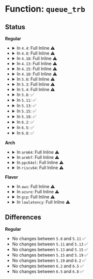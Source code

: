 # Function: <code>queue_trb</code>

## Status
<b>Regular</b>
<ul>
<li>
<details>
<summary>In <code>4.4</code>: Full Inline ⚠️</summary>

**Collision:** Unique Static

**Inline:** Full

**Transformation:** False

**Instances:**

```
In drivers/usb/host/xhci-ring.c (ffffffff81657306)
Location: drivers/usb/host/xhci-ring.c:2786
Inline: True
Inline callers:
  - drivers/usb/host/xhci-ring.c:queue_command
  - drivers/usb/host/xhci-ring.c:xhci_queue_ctrl_tx
  - drivers/usb/host/xhci-ring.c:xhci_queue_ctrl_tx
  - drivers/usb/host/xhci-ring.c:xhci_queue_ctrl_tx
  - drivers/usb/host/xhci-ring.c:xhci_queue_isoc_tx_prepare
```
</details>
</li>
<li>
<details>
<summary>In <code>4.8</code>: Full Inline ⚠️</summary>

**Collision:** Unique Static

**Inline:** Full

**Transformation:** False

**Instances:**

```
In drivers/usb/host/xhci-ring.c (ffffffff816b7a5a)
Location: drivers/usb/host/xhci-ring.c:2816
Inline: True
Inline callers:
  - drivers/usb/host/xhci-ring.c:queue_command
  - drivers/usb/host/xhci-ring.c:xhci_queue_isoc_tx_prepare
  - drivers/usb/host/xhci-ring.c:xhci_queue_ctrl_tx
  - drivers/usb/host/xhci-ring.c:xhci_queue_ctrl_tx
  - drivers/usb/host/xhci-ring.c:xhci_queue_ctrl_tx
  - drivers/usb/host/xhci-ring.c:xhci_queue_bulk_tx
  - drivers/usb/host/xhci-ring.c:xhci_queue_bulk_tx
```
</details>
</li>
<li>
<details>
<summary>In <code>4.10</code>: Full Inline ⚠️</summary>

**Collision:** Unique Static

**Inline:** Full

**Transformation:** False

**Instances:**

```
In drivers/usb/host/xhci-ring.c (ffffffff816e5d0a)
Location: drivers/usb/host/xhci-ring.c:2718
Inline: True
Inline callers:
  - drivers/usb/host/xhci-ring.c:queue_command
  - drivers/usb/host/xhci-ring.c:xhci_queue_isoc_tx_prepare
  - drivers/usb/host/xhci-ring.c:xhci_queue_ctrl_tx
  - drivers/usb/host/xhci-ring.c:xhci_queue_ctrl_tx
  - drivers/usb/host/xhci-ring.c:xhci_queue_ctrl_tx
  - drivers/usb/host/xhci-ring.c:xhci_queue_bulk_tx
  - drivers/usb/host/xhci-ring.c:xhci_queue_bulk_tx
```
</details>
</li>
<li>
<details>
<summary>In <code>4.13</code>: Full Inline ⚠️</summary>

**Collision:** Unique Static

**Inline:** Full

**Transformation:** False

**Instances:**

```
In drivers/usb/host/xhci-ring.c (ffffffff816fa60d)
Location: drivers/usb/host/xhci-ring.c:2817
Inline: True
Inline callers:
  - drivers/usb/host/xhci-ring.c:queue_command
  - drivers/usb/host/xhci-ring.c:xhci_queue_isoc_tx_prepare
  - drivers/usb/host/xhci-ring.c:xhci_queue_ctrl_tx
  - drivers/usb/host/xhci-ring.c:xhci_queue_ctrl_tx
  - drivers/usb/host/xhci-ring.c:xhci_queue_ctrl_tx
  - drivers/usb/host/xhci-ring.c:xhci_queue_bulk_tx
  - drivers/usb/host/xhci-ring.c:xhci_queue_bulk_tx
```
</details>
</li>
<li>
<details>
<summary>In <code>4.15</code>: Full Inline ⚠️</summary>

**Collision:** Unique Static

**Inline:** Full

**Transformation:** False

**Instances:**

```
In drivers/usb/host/xhci-ring.c (ffffffff8176704d)
Location: drivers/usb/host/xhci-ring.c:2821
Inline: True
Inline callers:
  - drivers/usb/host/xhci-ring.c:queue_command
  - drivers/usb/host/xhci-ring.c:xhci_queue_isoc_tx_prepare
  - drivers/usb/host/xhci-ring.c:xhci_queue_ctrl_tx
  - drivers/usb/host/xhci-ring.c:xhci_queue_ctrl_tx
  - drivers/usb/host/xhci-ring.c:xhci_queue_ctrl_tx
  - drivers/usb/host/xhci-ring.c:xhci_queue_bulk_tx
  - drivers/usb/host/xhci-ring.c:xhci_queue_bulk_tx
```
</details>
</li>
<li>
<details>
<summary>In <code>4.18</code>: Full Inline ⚠️</summary>

**Collision:** Unique Static

**Inline:** Full

**Transformation:** False

**Instances:**

```
In drivers/usb/host/xhci-ring.c (ffffffff817a7d63)
Location: drivers/usb/host/xhci-ring.c:2740
Inline: True
Inline callers:
  - drivers/usb/host/xhci-ring.c:queue_command
  - drivers/usb/host/xhci-ring.c:xhci_queue_isoc_tx_prepare
  - drivers/usb/host/xhci-ring.c:xhci_queue_ctrl_tx
  - drivers/usb/host/xhci-ring.c:xhci_queue_ctrl_tx
  - drivers/usb/host/xhci-ring.c:xhci_queue_ctrl_tx
  - drivers/usb/host/xhci-ring.c:xhci_queue_bulk_tx
  - drivers/usb/host/xhci-ring.c:xhci_queue_bulk_tx
```
</details>
</li>
<li>
<details>
<summary>In <code>5.0</code>: Full Inline ⚠️</summary>

**Collision:** Unique Static

**Inline:** Full

**Transformation:** False

**Instances:**

```
In drivers/usb/host/xhci-ring.c (ffffffff817cdc33)
Location: drivers/usb/host/xhci-ring.c:2804
Inline: True
Inline callers:
  - drivers/usb/host/xhci-ring.c:queue_command
  - drivers/usb/host/xhci-ring.c:xhci_queue_isoc_tx_prepare
  - drivers/usb/host/xhci-ring.c:xhci_queue_ctrl_tx
  - drivers/usb/host/xhci-ring.c:xhci_queue_ctrl_tx
  - drivers/usb/host/xhci-ring.c:xhci_queue_ctrl_tx
  - drivers/usb/host/xhci-ring.c:xhci_queue_bulk_tx
  - drivers/usb/host/xhci-ring.c:xhci_queue_bulk_tx
```
</details>
</li>
<li>
<details>
<summary>In <code>5.3</code>: Full Inline ⚠️</summary>

**Collision:** Unique Static

**Inline:** Full

**Transformation:** False

**Instances:**

```
In drivers/usb/host/xhci-ring.c (ffffffff8180e332)
Location: drivers/usb/host/xhci-ring.c:2850
Inline: True
Inline callers:
  - drivers/usb/host/xhci-ring.c:queue_command
  - drivers/usb/host/xhci-ring.c:xhci_queue_isoc_tx
  - drivers/usb/host/xhci-ring.c:xhci_queue_ctrl_tx
  - drivers/usb/host/xhci-ring.c:xhci_queue_ctrl_tx
  - drivers/usb/host/xhci-ring.c:xhci_queue_ctrl_tx
  - drivers/usb/host/xhci-ring.c:xhci_queue_bulk_tx
  - drivers/usb/host/xhci-ring.c:xhci_queue_bulk_tx
```
</details>
</li>
<li>
<details>
<summary>In <code>5.4</code>: Full Inline ⚠️</summary>

**Collision:** Unique Static

**Inline:** Full

**Transformation:** False

**Instances:**

```
In drivers/usb/host/xhci-ring.c (ffffffff8183f422)
Location: drivers/usb/host/xhci-ring.c:2877
Inline: True
Inline callers:
  - drivers/usb/host/xhci-ring.c:queue_command
  - drivers/usb/host/xhci-ring.c:xhci_queue_isoc_tx
  - drivers/usb/host/xhci-ring.c:xhci_queue_ctrl_tx
  - drivers/usb/host/xhci-ring.c:xhci_queue_ctrl_tx
  - drivers/usb/host/xhci-ring.c:xhci_queue_ctrl_tx
  - drivers/usb/host/xhci-ring.c:xhci_queue_bulk_tx
  - drivers/usb/host/xhci-ring.c:xhci_queue_bulk_tx
```
</details>
</li>
<li>
<details>
<summary>In <code>5.8</code>: ✅</summary>

```c
void queue_trb(struct xhci_hcd *xhci, struct xhci_ring *ring, bool more_trbs_coming, u32 field1, u32 field2, u32 field3, u32 field4);
```

**Collision:** Unique Static

**Inline:** No

**Transformation:** False

**Instances:**

```
In drivers/usb/host/xhci-ring.c (ffffffff81911730)
Location: drivers/usb/host/xhci-ring.c:2923
Inline: False
Direct callers:
  - drivers/usb/host/xhci-ring.c:queue_command
  - drivers/usb/host/xhci-ring.c:xhci_queue_isoc_tx
  - drivers/usb/host/xhci-ring.c:xhci_queue_ctrl_tx
  - drivers/usb/host/xhci-ring.c:xhci_queue_ctrl_tx
  - drivers/usb/host/xhci-ring.c:xhci_queue_ctrl_tx
  - drivers/usb/host/xhci-ring.c:xhci_queue_bulk_tx
  - drivers/usb/host/xhci-ring.c:xhci_queue_bulk_tx
```
**Symbols:**

```
ffffffff81911730-ffffffff819117c0: queue_trb (STB_LOCAL)
```
</details>
</li>
<li>
<details>
<summary>In <code>5.11</code>: ✅</summary>

```c
void queue_trb(struct xhci_hcd *xhci, struct xhci_ring *ring, bool more_trbs_coming, u32 field1, u32 field2, u32 field3, u32 field4);
```

**Collision:** Unique Static

**Inline:** No

**Transformation:** False

**Instances:**

```
In drivers/usb/host/xhci-ring.c (ffffffff81919150)
Location: drivers/usb/host/xhci-ring.c:2930
Inline: False
Direct callers:
  - drivers/usb/host/xhci-ring.c:queue_command
  - drivers/usb/host/xhci-ring.c:xhci_queue_isoc_tx
  - drivers/usb/host/xhci-ring.c:xhci_queue_ctrl_tx
  - drivers/usb/host/xhci-ring.c:xhci_queue_ctrl_tx
  - drivers/usb/host/xhci-ring.c:xhci_queue_ctrl_tx
  - drivers/usb/host/xhci-ring.c:xhci_queue_bulk_tx
  - drivers/usb/host/xhci-ring.c:xhci_queue_bulk_tx
```
**Symbols:**

```
ffffffff81919150-ffffffff819191c7: queue_trb (STB_LOCAL)
```
</details>
</li>
<li>
<details>
<summary>In <code>5.13</code>: ✅</summary>

```c
void queue_trb(struct xhci_hcd *xhci, struct xhci_ring *ring, bool more_trbs_coming, u32 field1, u32 field2, u32 field3, u32 field4);
```

**Collision:** Unique Static

**Inline:** No

**Transformation:** False

**Instances:**

```
In drivers/usb/host/xhci-ring.c (ffffffff818fbfa0)
Location: drivers/usb/host/xhci-ring.c:3105
Inline: False
Direct callers:
  - drivers/usb/host/xhci-ring.c:queue_command
  - drivers/usb/host/xhci-ring.c:xhci_queue_isoc_tx
  - drivers/usb/host/xhci-ring.c:xhci_queue_ctrl_tx
  - drivers/usb/host/xhci-ring.c:xhci_queue_ctrl_tx
  - drivers/usb/host/xhci-ring.c:xhci_queue_ctrl_tx
  - drivers/usb/host/xhci-ring.c:xhci_queue_bulk_tx
  - drivers/usb/host/xhci-ring.c:xhci_queue_bulk_tx
```
**Symbols:**

```
ffffffff818fbfa0-ffffffff818fc017: queue_trb (STB_LOCAL)
```
</details>
</li>
<li>
<details>
<summary>In <code>5.15</code>: ✅</summary>

```c
void queue_trb(struct xhci_hcd *xhci, struct xhci_ring *ring, bool more_trbs_coming, u32 field1, u32 field2, u32 field3, u32 field4);
```

**Collision:** Unique Static

**Inline:** No

**Transformation:** False

**Instances:**

```
In drivers/usb/host/xhci-ring.c (ffffffff8199ae90)
Location: drivers/usb/host/xhci-ring.c:3175
Inline: False
Direct callers:
  - drivers/usb/host/xhci-ring.c:queue_command
  - drivers/usb/host/xhci-ring.c:xhci_queue_isoc_tx
  - drivers/usb/host/xhci-ring.c:xhci_queue_ctrl_tx
  - drivers/usb/host/xhci-ring.c:xhci_queue_ctrl_tx
  - drivers/usb/host/xhci-ring.c:xhci_queue_ctrl_tx
  - drivers/usb/host/xhci-ring.c:xhci_queue_bulk_tx
  - drivers/usb/host/xhci-ring.c:xhci_queue_bulk_tx
```
**Symbols:**

```
ffffffff8199ae90-ffffffff8199af04: queue_trb (STB_LOCAL)
```
</details>
</li>
<li>
<details>
<summary>In <code>5.19</code>: ✅</summary>

```c
void queue_trb(struct xhci_hcd *xhci, struct xhci_ring *ring, bool more_trbs_coming, u32 field1, u32 field2, u32 field3, u32 field4);
```

**Collision:** Unique Static

**Inline:** No

**Transformation:** False

**Instances:**

```
In drivers/usb/host/xhci-ring.c (ffffffff81af84c0)
Location: drivers/usb/host/xhci-ring.c:3110
Inline: False
Direct callers:
  - drivers/usb/host/xhci-ring.c:queue_command
  - drivers/usb/host/xhci-ring.c:xhci_queue_isoc_tx
  - drivers/usb/host/xhci-ring.c:xhci_queue_ctrl_tx
  - drivers/usb/host/xhci-ring.c:xhci_queue_ctrl_tx
  - drivers/usb/host/xhci-ring.c:xhci_queue_ctrl_tx
  - drivers/usb/host/xhci-ring.c:xhci_queue_bulk_tx
  - drivers/usb/host/xhci-ring.c:xhci_queue_bulk_tx
```
**Symbols:**

```
ffffffff81af84c0-ffffffff81af855d: queue_trb (STB_LOCAL)
```
</details>
</li>
<li>
<details>
<summary>In <code>6.2</code>: ✅</summary>

```c
void queue_trb(struct xhci_hcd *xhci, struct xhci_ring *ring, bool more_trbs_coming, u32 field1, u32 field2, u32 field3, u32 field4);
```

**Collision:** Unique Static

**Inline:** No

**Transformation:** False

**Instances:**

```
In drivers/usb/host/xhci-ring.c (ffffffff81c863d0)
Location: drivers/usb/host/xhci-ring.c:3117
Inline: False
Direct callers:
  - drivers/usb/host/xhci-ring.c:queue_command
  - drivers/usb/host/xhci-ring.c:xhci_queue_isoc_tx
  - drivers/usb/host/xhci-ring.c:xhci_queue_ctrl_tx
  - drivers/usb/host/xhci-ring.c:xhci_queue_ctrl_tx
  - drivers/usb/host/xhci-ring.c:xhci_queue_ctrl_tx
  - drivers/usb/host/xhci-ring.c:xhci_queue_bulk_tx
  - drivers/usb/host/xhci-ring.c:xhci_queue_bulk_tx
```
**Symbols:**

```
ffffffff81c863d0-ffffffff81c8646d: queue_trb (STB_LOCAL)
```
</details>
</li>
<li>
<details>
<summary>In <code>6.5</code>: ✅</summary>

```c
void queue_trb(struct xhci_hcd *xhci, struct xhci_ring *ring, bool more_trbs_coming, u32 field1, u32 field2, u32 field3, u32 field4);
```

**Collision:** Unique Static

**Inline:** No

**Transformation:** False

**Instances:**

```
In drivers/usb/host/xhci-ring.c (ffffffff81ced200)
Location: drivers/usb/host/xhci-ring.c:3140
Inline: False
Direct callers:
  - drivers/usb/host/xhci-ring.c:queue_command
  - drivers/usb/host/xhci-ring.c:xhci_queue_isoc_tx
  - drivers/usb/host/xhci-ring.c:xhci_queue_ctrl_tx
  - drivers/usb/host/xhci-ring.c:xhci_queue_ctrl_tx
  - drivers/usb/host/xhci-ring.c:xhci_queue_ctrl_tx
  - drivers/usb/host/xhci-ring.c:xhci_queue_bulk_tx
  - drivers/usb/host/xhci-ring.c:xhci_queue_bulk_tx
```
**Symbols:**

```
ffffffff81ced200-ffffffff81ced29d: queue_trb (STB_LOCAL)
```
</details>
</li>
<li>
<details>
<summary>In <code>6.8</code>: ✅</summary>

```c
void queue_trb(struct xhci_hcd *xhci, struct xhci_ring *ring, bool more_trbs_coming, u32 field1, u32 field2, u32 field3, u32 field4);
```

**Collision:** Unique Static

**Inline:** No

**Transformation:** False

**Instances:**

```
In drivers/usb/host/xhci-ring.c (ffffffff81da26f0)
Location: drivers/usb/host/xhci-ring.c:3183
Inline: False
Direct callers:
  - drivers/usb/host/xhci-ring.c:queue_command
  - drivers/usb/host/xhci-ring.c:xhci_queue_isoc_tx
  - drivers/usb/host/xhci-ring.c:xhci_queue_ctrl_tx
  - drivers/usb/host/xhci-ring.c:xhci_queue_ctrl_tx
  - drivers/usb/host/xhci-ring.c:xhci_queue_ctrl_tx
  - drivers/usb/host/xhci-ring.c:xhci_queue_bulk_tx
  - drivers/usb/host/xhci-ring.c:xhci_queue_bulk_tx
```
**Symbols:**

```
ffffffff81da26f0-ffffffff81da278d: queue_trb (STB_LOCAL)
```
</details>
</li>
</ul>
<b>Arch</b>
<ul>
<li>
<details>
<summary>In <code>arm64</code>: Full Inline ⚠️</summary>

**Collision:** Unique Static

**Inline:** Full

**Transformation:** False

**Instances:**

```
In drivers/usb/host/xhci-ring.c (ffff800010a7cf64)
Location: drivers/usb/host/xhci-ring.c:2877
Inline: True
Inline callers:
  - drivers/usb/host/xhci-ring.c:queue_command
  - drivers/usb/host/xhci-ring.c:xhci_queue_isoc_tx
  - drivers/usb/host/xhci-ring.c:xhci_queue_ctrl_tx
  - drivers/usb/host/xhci-ring.c:xhci_queue_ctrl_tx
  - drivers/usb/host/xhci-ring.c:xhci_queue_ctrl_tx
  - drivers/usb/host/xhci-ring.c:xhci_queue_bulk_tx
  - drivers/usb/host/xhci-ring.c:xhci_queue_bulk_tx
```
</details>
</li>
<li>
<details>
<summary>In <code>armhf</code>: Full Inline ⚠️</summary>

**Collision:** Unique Static

**Inline:** Full

**Transformation:** False

**Instances:**

```
In drivers/usb/host/xhci-ring.c (c0b5115c)
Location: drivers/usb/host/xhci-ring.c:2877
Inline: True
Inline callers:
  - drivers/usb/host/xhci-ring.c:queue_command
  - drivers/usb/host/xhci-ring.c:xhci_queue_isoc_tx
  - drivers/usb/host/xhci-ring.c:xhci_queue_ctrl_tx
  - drivers/usb/host/xhci-ring.c:xhci_queue_ctrl_tx
  - drivers/usb/host/xhci-ring.c:xhci_queue_ctrl_tx
  - drivers/usb/host/xhci-ring.c:xhci_queue_bulk_tx
  - drivers/usb/host/xhci-ring.c:xhci_queue_bulk_tx
```
</details>
</li>
<li>
<details>
<summary>In <code>ppc64el</code>: Full Inline ⚠️</summary>

**Collision:** Unique Static

**Inline:** Full

**Transformation:** False

**Instances:**

```
In drivers/usb/host/xhci-ring.c (c000000000b5584c)
Location: drivers/usb/host/xhci-ring.c:2877
Inline: True
Inline callers:
  - drivers/usb/host/xhci-ring.c:queue_command
  - drivers/usb/host/xhci-ring.c:xhci_queue_isoc_tx
  - drivers/usb/host/xhci-ring.c:xhci_queue_ctrl_tx
  - drivers/usb/host/xhci-ring.c:xhci_queue_ctrl_tx
  - drivers/usb/host/xhci-ring.c:xhci_queue_ctrl_tx
  - drivers/usb/host/xhci-ring.c:xhci_queue_bulk_tx
  - drivers/usb/host/xhci-ring.c:xhci_queue_bulk_tx
```
</details>
</li>
<li>
<details>
<summary>In <code>riscv64</code>: Full Inline ⚠️</summary>

**Collision:** Unique Static

**Inline:** Full

**Transformation:** False

**Instances:**

```
In drivers/usb/host/xhci-ring.c (ffffffe000694a8a)
Location: drivers/usb/host/xhci-ring.c:2877
Inline: True
Inline callers:
  - drivers/usb/host/xhci-ring.c:queue_command
  - drivers/usb/host/xhci-ring.c:xhci_queue_isoc_tx
  - drivers/usb/host/xhci-ring.c:xhci_queue_ctrl_tx
  - drivers/usb/host/xhci-ring.c:xhci_queue_ctrl_tx
  - drivers/usb/host/xhci-ring.c:xhci_queue_ctrl_tx
  - drivers/usb/host/xhci-ring.c:xhci_queue_bulk_tx
  - drivers/usb/host/xhci-ring.c:xhci_queue_bulk_tx
```
</details>
</li>
</ul>
<b>Flavor</b>
<ul>
<li>
<details>
<summary>In <code>aws</code>: Full Inline ⚠️</summary>

**Collision:** Unique Static

**Inline:** Full

**Transformation:** False

**Instances:**

```
In drivers/usb/host/xhci-ring.c (ffffffff817f77d2)
Location: drivers/usb/host/xhci-ring.c:2877
Inline: True
Inline callers:
  - drivers/usb/host/xhci-ring.c:queue_command
  - drivers/usb/host/xhci-ring.c:xhci_queue_isoc_tx
  - drivers/usb/host/xhci-ring.c:xhci_queue_ctrl_tx
  - drivers/usb/host/xhci-ring.c:xhci_queue_ctrl_tx
  - drivers/usb/host/xhci-ring.c:xhci_queue_ctrl_tx
  - drivers/usb/host/xhci-ring.c:xhci_queue_bulk_tx
  - drivers/usb/host/xhci-ring.c:xhci_queue_bulk_tx
```
</details>
</li>
<li>
<details>
<summary>In <code>azure</code>: Full Inline ⚠️</summary>

**Collision:** Unique Static

**Inline:** Full

**Transformation:** False

**Instances:**

```
In drivers/usb/host/xhci-ring.c (ffffffff817bc972)
Location: drivers/usb/host/xhci-ring.c:2877
Inline: True
Inline callers:
  - drivers/usb/host/xhci-ring.c:queue_command
  - drivers/usb/host/xhci-ring.c:xhci_queue_isoc_tx
  - drivers/usb/host/xhci-ring.c:xhci_queue_ctrl_tx
  - drivers/usb/host/xhci-ring.c:xhci_queue_ctrl_tx
  - drivers/usb/host/xhci-ring.c:xhci_queue_ctrl_tx
  - drivers/usb/host/xhci-ring.c:xhci_queue_bulk_tx
  - drivers/usb/host/xhci-ring.c:xhci_queue_bulk_tx
```
</details>
</li>
<li>
<details>
<summary>In <code>gcp</code>: Full Inline ⚠️</summary>

**Collision:** Unique Static

**Inline:** Full

**Transformation:** False

**Instances:**

```
In drivers/usb/host/xhci-ring.c (ffffffff818342a2)
Location: drivers/usb/host/xhci-ring.c:2877
Inline: True
Inline callers:
  - drivers/usb/host/xhci-ring.c:queue_command
  - drivers/usb/host/xhci-ring.c:xhci_queue_isoc_tx
  - drivers/usb/host/xhci-ring.c:xhci_queue_ctrl_tx
  - drivers/usb/host/xhci-ring.c:xhci_queue_ctrl_tx
  - drivers/usb/host/xhci-ring.c:xhci_queue_ctrl_tx
  - drivers/usb/host/xhci-ring.c:xhci_queue_bulk_tx
  - drivers/usb/host/xhci-ring.c:xhci_queue_bulk_tx
```
</details>
</li>
<li>
<details>
<summary>In <code>lowlatency</code>: Full Inline ⚠️</summary>

**Collision:** Unique Static

**Inline:** Full

**Transformation:** False

**Instances:**

```
In drivers/usb/host/xhci-ring.c (ffffffff8184e592)
Location: drivers/usb/host/xhci-ring.c:2877
Inline: True
Inline callers:
  - drivers/usb/host/xhci-ring.c:queue_command
  - drivers/usb/host/xhci-ring.c:xhci_queue_isoc_tx
  - drivers/usb/host/xhci-ring.c:xhci_queue_ctrl_tx
  - drivers/usb/host/xhci-ring.c:xhci_queue_ctrl_tx
  - drivers/usb/host/xhci-ring.c:xhci_queue_ctrl_tx
  - drivers/usb/host/xhci-ring.c:xhci_queue_bulk_tx
  - drivers/usb/host/xhci-ring.c:xhci_queue_bulk_tx
```
</details>
</li>
</ul>

## Differences
<b>Regular</b>
<ul>
<li>
No changes between <code>5.8</code> and <code>5.11</code> ✅
</li>
<li>
No changes between <code>5.11</code> and <code>5.13</code> ✅
</li>
<li>
No changes between <code>5.13</code> and <code>5.15</code> ✅
</li>
<li>
No changes between <code>5.15</code> and <code>5.19</code> ✅
</li>
<li>
No changes between <code>5.19</code> and <code>6.2</code> ✅
</li>
<li>
No changes between <code>6.2</code> and <code>6.5</code> ✅
</li>
<li>
No changes between <code>6.5</code> and <code>6.8</code> ✅
</li>
</ul>

